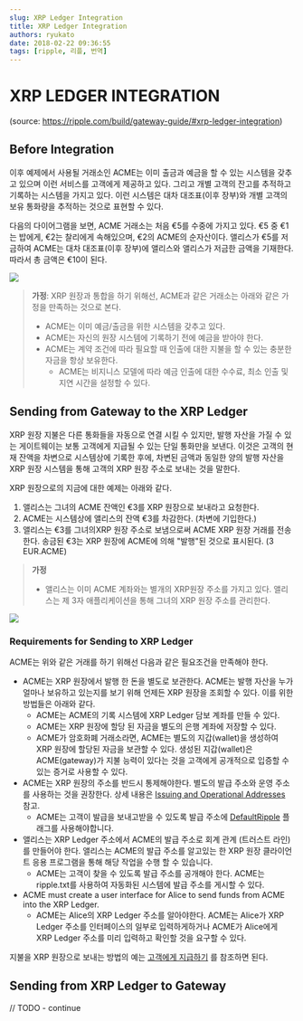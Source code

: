 ```yaml
---
slug: XRP Ledger Integration
title: XRP Ledger Integration
authors: ryukato
date: 2018-02-22 09:36:55
tags: [ripple, 리플, 번역]
---
```


#  XRP LEDGER INTEGRATION
(source: https://ripple.com/build/gateway-guide/#xrp-ledger-integration)


## Before Integration
이후 예제에서 사용될 거래소인 ACME는 이미 출금과 예금을 할 수 있는 시스템을 갖추고 있으며 이런 서비스를 고객에게 제공하고 있다. 그리고 개별 고객의 잔고를 추적하고 기록하는 시스템을 가지고 있다. 이런 시스템은 대차 대조표(이후 장부)와 개별 고객의 보유 통화량을 추적하는 것으로 표현할 수 있다.

다음의 다이어그램을 보면, ACME 거래소는 처음 €5를  수중에 가지고 있다.  €5 중 €1는 밥에게, €2는 찰리에게 속해있으며, €2의 ACME의 순자산이다. 앨리스가 €5를 저금하여 ACME는 대차 대조표(이후 장부)에 앨리스와 앨리스가 저금한 금액을 기재한다. 따라서 총 금액은 €10이 된다.

![](https://ripple.com/wp-content/themes/ripple-beta/assets/img/e2g-01.png)

>
> **가정**:  XRP 원장과 통합을 하기 위해선, ACME과 같은 거래소는 아래와 같은 가정을 만족하는 것으로 본다.
>
> * ACME는 이미 예금/출금을 위한 시스템을 갖추고 있다.
> * ACME는 자신의 원장 시스템에 기록하기 전에 예금을 받아야 한다.
> * ACME는 계약 조건에 따라 필요할 때 인출에 대한 지불을 할 수 있는 충분한 자금을 항상 보유한다.
> 	*  ACME는 비지니스 모델에 따라 예금 인출에 대한 수수료, 최소 인출 및 지연 시간을 설정할 수 있다.

## Sending from Gateway to the XRP Ledger
XRP 원장 지불은 다른 통화들을 자동으로 연결 시킬 수 있지만, 발행 자산을 가질 수 있는 게이트웨이는 보통 고객에게 지급될 수 있는 단일 통화만을 보낸다. 이것은  고객의 현재 잔액을 차변으로 시스템상에 기록한 후에, 차변된 금액과 동일한 양의 발행 자산을 XRP 원장 시스템을  통해 고객의 XRP 원장 주소로 보내는 것을 말한다.

XRP 원장으로의 지금에 대한 예제는 아래와 같다.
1. 앨리스는  그녀의 ACME 잔액인 €3를 XRP 원장으로 보내라고 요청한다.
2. ACME는 시스템상에 앨리스의 잔액 €3를 차감한다. (차변에 기입한다.)
3. 앨리스는  €3를 그녀의XRP 원장 주소로 보냄으로써 ACME XRP 원장 거래를 전송한다. 송금된 €3는 XRP 원장에 ACME에 의해 "발행"된 것으로 표시된다. (3 EUR.ACME)

>
> **가정**
>  
> * 앨리스는 이미 ACME 계좌와는 별개의 XRP원장 주소를 가지고 있다.  앨리스는 제 3자 애플리케이션을 통해 그녀의 XRP 원장 주소를 관리한다.

![](https://ripple.com/wp-content/themes/ripple-beta/assets/img/e2g-02.png)

### Requirements for Sending to XRP Ledger
ACME는 위와 같은 거래를 하기 위해선 다음과 같은 필요조건을 만족해야 한다.

* ACME는 XRP 원장에서 발행 한 돈을 별도로 보관한다. ACME는 발행 자산을 누가 얼마나 보유하고 있는지를 보기 위해 언제든 XRP 원장을 조회할 수 있다. 이를 위한 방법들은 아래와 같다.
	* ACME는 ACME의 기록 시스템에 XRP Ledger 담보 계좌를 만들 수 있다.
	* ACME는 XRP 원장에 할당 된 자금을 별도의 은행 계좌에 저장할 수 있다.
	* ACME가 암호화폐 거래소라면, ACME는 별도의 지갑(wallet)을 생성하여 XRP 원장에 할당된 자금을  보관할 수 있다. 생성된 지갑(wallet)은 ACME(gateway)가 지불 능력이 있다는 것을 고객에게 공개적으로 입증할 수 있는 증거로 사용할 수 있다.
* ACME는 XRP 원장의 주소를 반드시 통제해야한다. 별도의 발급 주소와 운영 주소를 사용하는 것을 권장한다. 상세 내용은 [Issuing and Operational Addresses](https://ripple.com/build/issuing-operational-addresses/) 참고.
	* ACME는 고객이 발급을 보내고받을 수 있도록 발급 주소에 [DefaultRipple](https://ripple.com/build/gateway-guide/#defaultripple) 플래그를 사용해야합니다.
* 앨리스는 XRP Ledger 주소에서 ACME의 발급 주소로 회계 관계 (트러스트 라인)를 만들어야 한다. 앨리스는 ACME의 발급 주소를 알고있는 한 XRP 원장 클라이언트 응용 프로그램을  통해 해당 작업을 수행 할 수 있습니다.
	* ACME는 고객이 찾을 수 있도록 발급 주소를 공개해야 한다. ACME는 ripple.txt를 사용하여 자동화된 시스템에 발급 주소를 게시할 수 있다.
* ACME must create a user interface for Alice to send funds from ACME into the XRP Ledger.
	* ACME는 Alice의 XRP Ledger 주소를 알아야한다. ACME는 Alice가 XRP Ledger 주소를 인터페이스의 일부로 입력하게하거나 ACME가 Alice에게 XRP Ledger 주소를 미리 입력하고 확인할 것을 요구할 수 있다.

지불을 XRP 원장으로 보내는 방법의 예는 [고객에게 지급하기](https://ripple.com/build/gateway-guide/#sending-payments-to-customers) 를 참조하면 된다.

## Sending from XRP Ledger to Gateway
// TODO - continue
